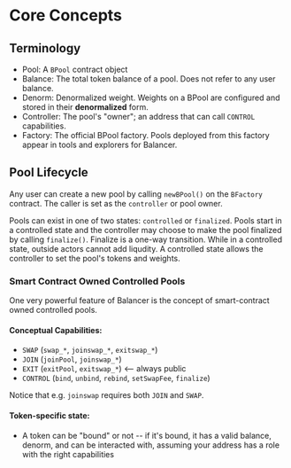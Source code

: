 # Core Concepts

## Terminology

* Pool: A `BPool` contract object
* Balance: The total token balance of a pool. Does not refer to any user balance.
* Denorm: Denormalized weight. Weights on a BPool are configured and stored in their **denormalized** form.
* Controller: The pool's "owner"; an address that can call `CONTROL` capabilities.
* Factory: The official BPool factory. Pools deployed from this factory appear in tools and explorers for Balancer.

## Pool Lifecycle

Any user can create a new pool by calling `newBPool()` on the `BFactory` contract. The caller is set as the `controller` or pool owner.

Pools can exist in one of two states: `controlled` or `finalized`. Pools start in a controlled state and the controller may choose to make the pool finalized by calling `finalize()`. Finalize is a one-way transition. While in a controlled state, outside actors cannot add liqudity. A controlled state allows the controller to set the pool's tokens and weights.

### Smart Contract Owned Controlled Pools

One very powerful feature of Balancer is the concept of smart-contract owned controlled pools.

#### Conceptual Capabilities:

* `SWAP`  \(`swap_*`, `joinswap_*`, `exitswap_*`\)
* `JOIN` \(`joinPool`, `joinswap_*`\)
* `EXIT` \(`exitPool`, `exitswap_*`\) &lt;-- always public
* `CONTROL` \(`bind`, `unbind`, `rebind`, `setSwapFee`, `finalize`\)

Notice that e.g. `joinswap` requires both `JOIN` and `SWAP`.

#### Token-specific state:

* A token can be "bound" or not -- if it's bound, it has a valid balance, denorm, and can be interacted with, assuming your address has a role with the right capabilities

